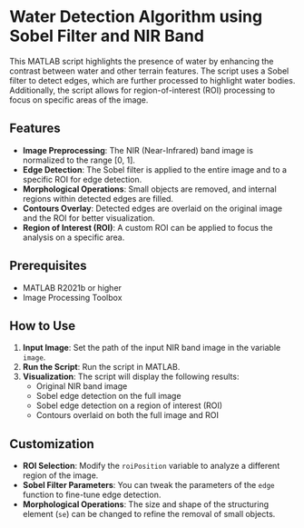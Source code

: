 # Water Detection Algorithm using Sobel Filter and NIR Band

This MATLAB script highlights the presence of water by enhancing the contrast between water and other terrain features. The script uses a Sobel filter to detect edges, which are further processed to highlight water bodies. Additionally, the script allows for region-of-interest (ROI) processing to focus on specific areas of the image.

## Features

- **Image Preprocessing**: The NIR (Near-Infrared) band image is normalized to the range [0, 1].
- **Edge Detection**: The Sobel filter is applied to the entire image and to a specific ROI for edge detection.
- **Morphological Operations**: Small objects are removed, and internal regions within detected edges are filled.
- **Contours Overlay**: Detected edges are overlaid on the original image and the ROI for better visualization.
- **Region of Interest (ROI)**: A custom ROI can be applied to focus the analysis on a specific area.

## Prerequisites

- MATLAB R2021b or higher
- Image Processing Toolbox

## How to Use

1. **Input Image**: Set the path of the input NIR band image in the variable `image`.
2. **Run the Script**: Run the script in MATLAB.
3. **Visualization**: The script will display the following results:
   - Original NIR band image
   - Sobel edge detection on the full image
   - Sobel edge detection on a region of interest (ROI)
   - Contours overlaid on both the full image and ROI

## Customization

- **ROI Selection**: Modify the `roiPosition` variable to analyze a different region of the image.
- **Sobel Filter Parameters**: You can tweak the parameters of the `edge` function to fine-tune edge detection.
- **Morphological Operations**: The size and shape of the structuring element (`se`) can be changed to refine the removal of small objects.
